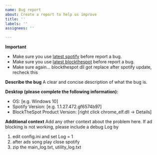 ```yaml
---
name: Bug report
about: Create a report to help us improve
title: ''
labels: ''
assignees: ''

---
```


**Important**
 - Make sure you use [latest spotify](https://www.spotify.com) before report a bug.
 - Make sure you use [latest blockthespot](https://www.github.com/mrpond/BlockTheSpot/releases) before report a bug.
 - Make sure again... blockthespot dll got replace after spotify update, recheck this

**Describe the bug**
A clear and concise description of what the bug is.

**Desktop (please complete the following information):**
 - OS: [e.g. Windows 10]
 - Spotify Version: [e.g. 1.1.27.472.gf6574b97]
 - BlockTheSpot Product Version: [right click chrome_elf.dll -> Details]

**Additional context**
Add any other context about the problem here. 
If ad blocking is not working, please include a debug Log by
 1. edit config.ini and set Log = 1 
 2. after ads song play close spotify
 3. zip the main_log.txt, utility_log.txt
